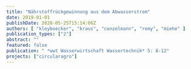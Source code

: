 ```yaml
---
title: "Nährstoffrückgewinnung aus dem Abwasserstrom"
date: 2019-01-01
publishDate: 2020-05-25T15:14:06Z
authors: [ "kleyboecker", "kraus", "conzelmann", "remy", "miehe" ]
publication_types: ["2"]
abstract: ""
featured: false
publication: " *wwt Wasserwirtschaft Wassertechnik* 5: 8-12"
projects: ["circularagro"]
---
```



